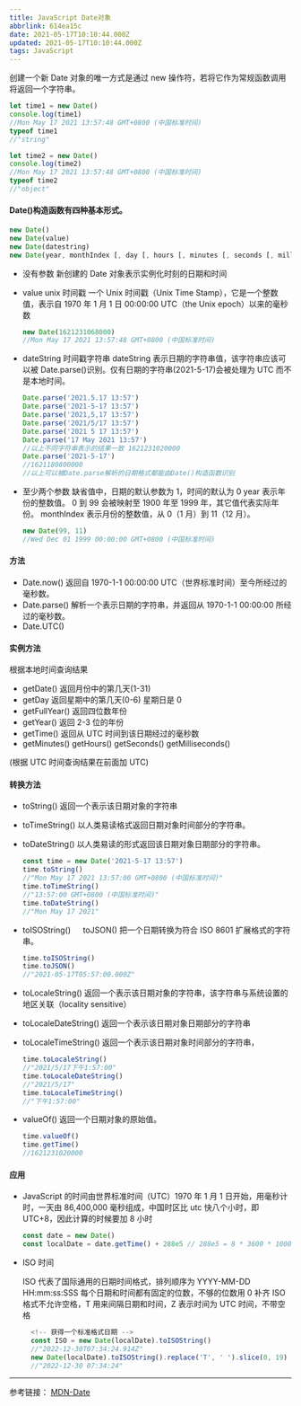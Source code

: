 ```yaml
---
title: JavaScript Date对象
abbrlink: 614ea15c
date: 2021-05-17T10:10:44.000Z
updated: 2021-05-17T10:10:44.000Z
tags: JavaScript
---
```


创建一个新 Date 对象的唯一方式是通过 new 操作符，若将它作为常规函数调用将返回一个字符串。

```javascript
let time1 = new Date()
console.log(time1)
//Mon May 17 2021 13:57:48 GMT+0800 (中国标准时间)
typeof time1
//"string"

let time2 = new Date()
console.log(time2)
//Mon May 17 2021 13:57:48 GMT+0800 (中国标准时间)
typeof time2
//"object"
```

<!--more-->

#### Date()构造函数有四种基本形式。

```javascript
new Date()
new Date(value)
new Date(datestring)
new Date(year, monthIndex [, day [, hours [, minutes [, seconds [, milliseconds]]]]])
```

- 没有参数
  新创建的 Date 对象表示实例化时刻的日期和时间

- value unix 时间戳
  一个 Unix 时间戳（Unix Time Stamp），它是一个整数值，表示自 1970 年 1 月 1 日 00:00:00 UTC（the Unix epoch）以来的毫秒数
  ```javascript
  new Date(1621231068000)
  //Mon May 17 2021 13:57:48 GMT+0800 (中国标准时间)
  ```
- dateString 时间戳字符串
  dateString 表示日期的字符串值，该字符串应该可以被 Date.parse()识别。仅有日期的字符串(2021-5-17)会被处理为 UTC 而不是本地时间。

  ```javascript
  Date.parse('2021.5.17 13:57')
  Date.parse('2021-5-17 13:57')
  Date.parse('2021,5,17 13:57')
  Date.parse('2021/5/17 13:57')
  Date.parse('2021 5 17 13:57')
  Date.parse('17 May 2021 13:57')
  //以上不同字符串表示的结果一致 1621231020000
  Date.parse('2021-5-17')
  //1621180800000
  //以上可以被Date.parse解析的日期格式都能由Date()构造函数识别
  ```

- 至少两个参数
  缺省值中，日期的默认参数为 1，时间的默认为 0
  year 表示年份的整数值。 0 到 99 会被映射至 1900 年至 1999 年，其它值代表实际年份。
  monthIndex 表示月份的整数值，从 0（1 月）到 11（12 月）。
  ```javascript
  new Date(99, 11)
  //Wed Dec 01 1999 00:00:00 GMT+0800 (中国标准时间)
  ```

#### 方法

- Date.now()
  返回自 1970-1-1 00:00:00 UTC（世界标准时间）至今所经过的毫秒数。
- Date.parse()
  解析一个表示日期的字符串，并返回从 1970-1-1 00:00:00 所经过的毫秒数。
- Date.UTC()

#### 实例方法

根据本地时间查询结果

- getDate() 返回月份中的第几天(1-31)
- getDay 返回星期中的第几天(0-6) 星期日是 0
- getFullYear() 返回四位数年份
- getYear() 返回 2-3 位的年份
- getTime() 返回从 UTC 时间到该日期经过的毫秒数
- getMinutes() getHours() getSeconds() getMilliseconds()

(根据 UTC 时间查询结果在前面加 UTC)

#### 转换方法

- toString()
  返回一个表示该日期对象的字符串
- toTimeString()
  以人类易读格式返回日期对象时间部分的字符串。
- toDateString()
  以人类易读的形式返回该日期对象日期部分的字符串。

  ```javascript
  const time = new Date('2021-5-17 13:57')
  time.toString()
  //"Mon May 17 2021 13:57:00 GMT+0800 (中国标准时间)"
  time.toTimeString()
  //"13:57:00 GMT+0800 (中国标准时间)"
  time.toDateString()
  //"Mon May 17 2021"
  ```

- toISOString() 　 toJSON()
  把一个日期转换为符合 ISO 8601 扩展格式的字符串。

  ```javascript
  time.toISOString()
  time.toJSON()
  //"2021-05-17T05:57:00.000Z"
  ```

- toLocaleString()
  返回一个表示该日期对象的字符串，该字符串与系统设置的地区关联（locality sensitive）
- toLocaleDateString()
  返回一个表示该日期对象日期部分的字符串
- toLocaleTimeString()
  返回一个表示该日期对象时间部分的字符串，

  ```javascript
  time.toLocaleString()
  //"2021/5/17下午1:57:00"
  time.toLocaleDateString()
  //"2021/5/17"
  time.toLocaleTimeString()
  //"下午1:57:00"
  ```

- valueOf() 返回一个日期对象的原始值。

  ```javascript
  time.valueOf()
  time.getTime()
  //1621231020000
  ```

#### 应用

- JavaScript 的时间由世界标准时间（UTC）1970 年 1 月 1 日开始，用毫秒计时，一天由 86,400,000 毫秒组成，中国时区比 utc 快八个小时，即 UTC+8，因此计算的时候要加 8 小时

  ```javascript
  const date = new Date()
  const localDate = date.getTime() + 288e5 // 288e5 = 8 * 3600 * 1000
  ```

- ISO 时间

  ISO 代表了国际通用的日期时间格式，排列顺序为 YYYY-MM-DD HH:mm:ss:SSS
  每个日期和时间都有固定的位数，不够的位数用 0 补齐
  ISO 格式不允许空格，T 用来间隔日期和时间，Z 表示时间为 UTC 时间，不带空格

  ```javascript
    <!-- 获得一个标准格式日期 -->
    const ISO = new Date(localDate).toISOString()
    //"2022-12-30T07:34:24.914Z"
    new Date(localDate).toISOString().replace('T', ' ').slice(0, 19)
    //"2022-12-30 07:34:24"
  ```

---

参考链接：
[MDN-Date](https://developer.mozilla.org/zh-CN/docs/Web/JavaScript/Reference/Global_Objects/Date)
